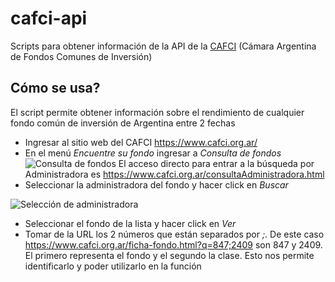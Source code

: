 # cafci-api
Scripts para obtener información de la API de la [CAFCI](https://www.cafci.org.ar/) (Cámara Argentina de Fondos Comunes de Inversión)

## Cómo se usa?
El script permite obtener información sobre el rendimiento de cualquier fondo común de inversión de Argentina entre 2 fechas
* Ingresar al sitio web del CAFCI https://www.cafci.org.ar/
* En el menú *Encuentre su fondo* ingresar a *Consulta de fondos*
![Consulta de fondos](https://imgur.com/a/3BfUwu7)
El acceso directo para entrar a la búsqueda por Administradora es https://www.cafci.org.ar/consultaAdministradora.html
* Seleccionar la administradora del fondo y hacer click en *Buscar*

![Selección de administradora](https://imgur.com/jo72OwU)

* Seleccionar el fondo de la lista y hacer click en *Ver*
* Tomar de la URL los 2 números que están separados por *;*. De este caso https://www.cafci.org.ar/ficha-fondo.html?q=847;2409 son 847 y 2409. El primero representa el fondo y el segundo la clase. Esto nos permite identificarlo y poder utilizarlo en la función
